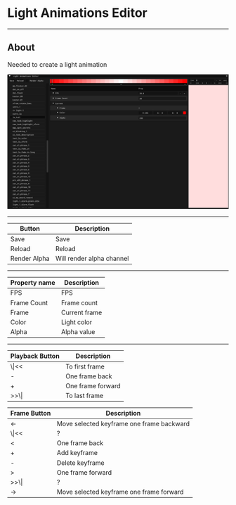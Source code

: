 # Light Animations Editor

___

## About

Needed to create a light animation

![alt text centered](assets/images/light-animations-editor.png)

___

<table>
  <thead>
    <tr>
      <th>Button</th>
      <th>Description</th>
    </tr>
  </thead>
  <tbody>
    <tr>
      <td>Save</td>
      <td>Save</td>
    </tr>
    <tr>
      <td>Reload</td>
      <td>Reload</td>
    </tr>
    <tr>
      <td>Render Alpha</td>
      <td>Will render alpha channel</td>
    </tr>
  </tbody>
</table>

___

<table>
  <thead>
    <tr>
      <th>Property name</th>
      <th>Description</th>
    </tr>
  </thead>
  <tbody>
    <tr>
      <td>FPS</td>
      <td>FPS</td>
    </tr>
    <tr>
      <td>Frame Count</td>
      <td>Frame count</td>
    </tr>
    <tr>
      <td>Frame</td>
      <td>Current frame</td>
    </tr>
    <tr>
      <td>Color</td>
      <td>Light color</td>
    </tr>
    <tr>
      <td>Alpha</td>
      <td>Alpha value</td>
    </tr>
  </tbody>
</table>

___

<table>
  <thead>
    <tr>
      <th>Playback Button</th>
      <th>Description</th>
    </tr>
  </thead>
  <tbody>
    <tr>
      <td>\|&lt;&lt;</td>
      <td>To first frame</td>
    </tr>
    <tr>
      <td>-</td>
      <td>One frame back</td>
    </tr>
    <tr>
      <td>+</td>
      <td>One frame forward</td>
    </tr>
    <tr>
      <td>&gt;&gt;\|</td>
      <td>To last frame</td>
    </tr>
  </tbody>
</table>

<table>
  <thead>
    <tr>
      <th>Frame Button</th>
      <th>Description</th>
    </tr>
  </thead>
  <tbody>
    <tr>
      <td>&lt;-</td>
      <td>Move selected keyframe one frame backward</td>
    </tr>
    <tr>
      <td>\|&lt;&lt;</td>
      <td>?</td>
    </tr>
    <tr>
      <td>&lt;</td>
      <td>One frame back</td>
    </tr>
    <tr>
      <td>+</td>
      <td>Add keyframe</td>
    </tr>
    <tr>
      <td>-</td>
      <td>Delete keyframe</td>
    </tr>
    <tr>
      <td>&gt;</td>
      <td>One frame forward</td>
    </tr>
    <tr>
      <td>&gt;&gt;\|</td>
      <td>?</td>
    </tr>
    <tr>
      <td>-&gt;</td>
      <td>Move selected keyframe one frame forward</td>
    </tr>
  </tbody>
</table>
